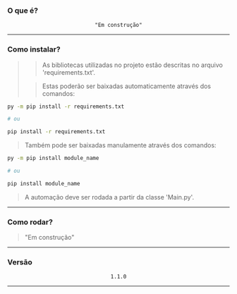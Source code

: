 ### O que é?

<div align="center">

    "Em construção"
    
</div>

---

### Como instalar?

>>As bibliotecas utilizadas no projeto estão descritas no arquivo 'requirements.txt'.
>
>>Estas poderão ser baixadas automaticamente através dos comandos: 

```bash
py -m pip install -r requirements.txt

# ou

pip install -r requirements.txt
```
>Também pode ser baixadas manulamente através dos comandos:

```bash
py -m pip install module_name

# ou

pip install module_name
```

>A automação deve ser rodada a partir da classe 'Main.py'.

---

### Como rodar?

>"Em construção"

---

### Versão

<div align="center">

    1.1.0
    
</div>

---
